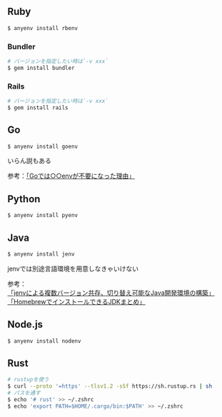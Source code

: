 ## Ruby

```bash
$ anyenv install rbenv
```

### Bundler

```bash
# バージョンを指定したい時は`-v xxx`
$ gem install bundler
```

### Rails
```bash
# バージョンを指定したい時は`-v xxx`
$ gem install rails
```

## Go

```bash
$ anyenv install goenv
```

いらん説もある

参考：[「Goでは○○envが不要になった理由」](https://tenntenn.dev/ja/posts/2021-06-27-xxenv/)

## Python

```bash
$ anyenv install pyenv
```

## Java
```bash
$ anyenv install jenv
```

jenvでは別途言語環境を用意しなきゃいけない

参考：  
[「jenvによる複数バージョン共存、切り替え可能なJava開発環境の構築」](https://startappdevfrom35.com/multiversionjavadevenv/)  
[「HomebrewでインストールできるJDKまとめ」](https://qiita.com/gishi_yama/items/ee3526e7e7a922148333#openjdk)

## Node.js

```bash
$ anyenv install nodenv
```

## Rust

```bash
# rustupを使う
$ curl --proto '=https' --tlsv1.2 -sSf https://sh.rustup.rs | sh
# パスを通す
$ echo '# rust' >> ~/.zshrc
$ echo 'export PATH=$HOME/.cargo/bin:$PATH' >> ~/.zshrc
```
